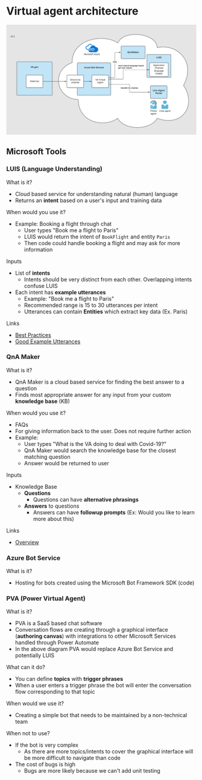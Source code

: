 # Virtual agent architecture

![](./bot_architecture.png)

## Microsoft Tools

### LUIS (Language Understanding)

What is it?

- Cloud based service for understanding natural (human) language
- Returns an **intent** based on a user's input and training data

When would you use it?

- Example: Booking a flight through chat
  - User types "Book me a flight to Paris"
  - LUIS would return the intent of `BookFlight` and entity `Paris`
  - Then code could handle booking a flight and may ask for more information

Inputs

- List of **intents**
  - Intents should be very distinct from each other. Overlapping intents confuse LUIS
- Each intent has **example utterances**
  - Example: "Book me a flight to Paris"
  - Recommended range is 15 to 30 utterances per intent
  - Utterances can contain **Entities** which extract key data (Ex. Paris)
    
Links
- [Best Practices](https://docs.microsoft.com/en-us/azure/cognitive-services/luis/luis-concept-best-practices)
- [Good Example Utterances](https://docs.microsoft.com/en-us/azure/cognitive-services/luis/luis-concept-utterance)

### QnA Maker

What is it?
- QnA Maker is a cloud based service for finding the best answer to a question
- Finds most appropriate answer for any input from your custom **knowledge base** (KB)

When would you use it?
- FAQs
- For giving information back to the user. Does not require further action
- Example:
    - User types "What is the VA doing to deal with Covid-19?"
    - QnA Maker would search the knowledge base for the closest matching question
    - Answer would be returned to user

Inputs
- Knowledge Base
    - **Questions**
        - Questions can have **alternative phrasings**
    - **Answers** to questions
        - Answers can have **followup prompts** (Ex: Would you like to learn more about this)
    
Links
- [Overview](https://docs.microsoft.com/en-us/azure/cognitive-services/qnamaker/overview/overview)

### Azure Bot Service

What is it?
- Hosting for bots created using the Microsoft Bot Framework SDK (code)

### PVA (Power Virtual Agent)

What is it?
- PVA is a SaaS based chat software
- Conversation flows are creating through a graphical interface (**authoring canvas**) with integrations to other Microsoft Services handled through Power Automate
- In the above diagram PVA would replace Azure Bot Service and potentially LUIS

What can it do?
- You can define **topics** with **trigger phrases**
- When a user enters a trigger phrase the bot will enter the conversation flow corresponding to that topic

When would we use it?
- Creating a simple bot that needs to be maintained by a non-technical team

When not to use?
- If the bot is very complex
    - As there are more topics/intents to cover the graphical interface will be more difficult to navigate than code
- The cost of bugs is high
    - Bugs are more likely because we can't add unit testing
